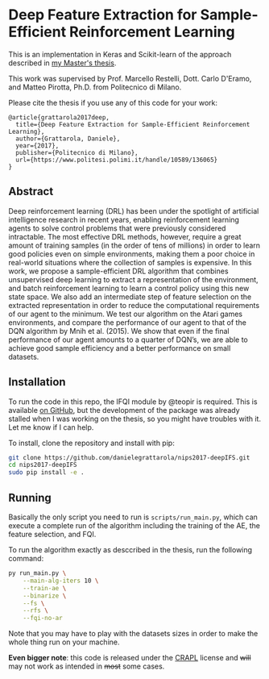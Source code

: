 # Deep Feature Extraction for Sample-Efficient Reinforcement Learning

This is an implementation in Keras and Scikit-learn of the approach
described in [my Master's thesis](https://github.com/danielegrattarola/thesis).

This work was supervised by Prof. Marcello Restelli, Dott. Carlo D'Eramo,
and Matteo Pirotta, Ph.D. from Politecnico di Milano.

Please cite the thesis if you use any of this code for your work:
```
@article{grattarola2017deep,
  title={Deep Feature Extraction for Sample-Efficient Reinforcement Learning},
  author={Grattarola, Daniele},
  year={2017},
  publisher={Politecnico di Milano},
  url={https://www.politesi.polimi.it/handle/10589/136065}
}
```

## Abstract
Deep reinforcement learning (DRL) has been under the spotlight of
artificial intelligence research in recent years, enabling reinforcement
learning agents to solve control problems that were previously
considered intractable. The most effective DRL methods, however,
require a great amount of training samples (in the order of tens of
millions) in order to learn good policies even on simple environments,
making them a poor choice in real-world situations where the collection
of samples is expensive.
In this work, we propose a sample-efficient DRL algorithm that combines
unsupervised deep learning to extract a representation of the
environment, and batch reinforcement learning to learn a control policy
using this new state space. We also add an intermediate step of feature
selection on the extracted representation in order to reduce the
computational requirements of our agent to the minimum. We test our
algorithm on the Atari games environments, and compare the performance
of our agent to that of the DQN algorithm by Mnih et al. (2015). We
show that even if the final performance of our agent amounts to a
quarter of DQN’s, we are able to achieve good sample efficiency and a
better performance on small datasets.

## Installation
To run the code in this repo, the IFQI module by @teopir is required.
This is available [on GitHub](https://github.com/teopir/ifqi), but the
development of the package was already stalled when I was working on the
thesis, so you might have troubles with it.
Let me know if I can help.

To install, clone the repository and install with pip:
```sh
git clone https://github.com/danielegrattarola/nips2017-deepIFS.git
cd nips2017-deepIFS
sudo pip install -e .
```

## Running
Basically the only script you need to run is `scripts/run_main.py`, which
can execute a complete run of the algorithm including the training of
the AE, the feature selection, and FQI.

To run the algorithm exactly as desccribed in the thesis, run the
following command:
```sh
py run_main.py \
    --main-alg-iters 10 \
    --train-ae \
    --binarize \
    --fs \
    --rfs \
    --fqi-no-ar
```
Note that you may have to play with the datasets sizes in order to make
the whole thing run on your machine.

**Even bigger note**: this code is released under the [CRAPL](http://matt.might.net/articles/crapl/CRAPL-LICENSE.txt)
license and ~~will~~ may not work as intended in ~~most~~ some cases.